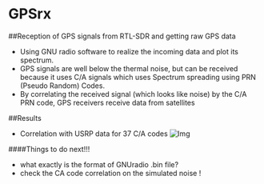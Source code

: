 # GPSrx
##Reception of GPS signals from RTL-SDR and getting raw GPS data
* Using GNU radio software to realize the incoming data and plot its spectrum.
* GPS signals are well below the thermal noise, but can be received because it uses C/A signals which uses Spectrum spreading using PRN (Pseudo Random) Codes.
* By correlating the received signal (which looks like noise) by the C/A PRN code, GPS receivers receive data from satellites

##Results
* Correlation with USRP data for 37 C/A codes
  ![Img](https://raw.githubusercontent.com/ajinkyagorad/GPSrx/master/img/37CAcodeCorr.jpg)

####Things to do next!!!
* what exactly is the format of GNUradio .bin file?
* check the CA code correlation on the simulated noise !
